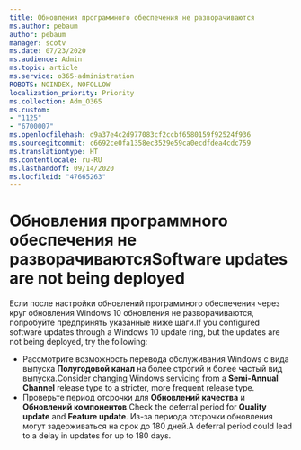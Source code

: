 ```yaml
---
title: Обновления программного обеспечения не разворачиваются
ms.author: pebaum
author: pebaum
manager: scotv
ms.date: 07/23/2020
ms.audience: Admin
ms.topic: article
ms.service: o365-administration
ROBOTS: NOINDEX, NOFOLLOW
localization_priority: Priority
ms.collection: Adm_O365
ms.custom:
- "1125"
- "6700007"
ms.openlocfilehash: d9a37e4c2d977083cf2ccbf6580159f92524f936
ms.sourcegitcommit: c6692ce0fa1358ec3529e59ca0ecdfdea4cdc759
ms.translationtype: HT
ms.contentlocale: ru-RU
ms.lasthandoff: 09/14/2020
ms.locfileid: "47665263"
---
```

# <a name="software-updates-are-not-being-deployed"></a><span data-ttu-id="b4464-102">Обновления программного обеспечения не разворачиваются</span><span class="sxs-lookup"><span data-stu-id="b4464-102">Software updates are not being deployed</span></span>

<span data-ttu-id="b4464-103">Если после настройки обновлений программного обеспечения через круг обновления Windows 10 обновления не разворачиваются, попробуйте предпринять указанные ниже шаги.</span><span class="sxs-lookup"><span data-stu-id="b4464-103">If you configured software updates through a Windows 10 update ring, but the updates are not being deployed, try the following:</span></span>  

- <span data-ttu-id="b4464-104">Рассмотрите возможность перевода обслуживания Windows с вида выпуска **Полугодовой канал**  на более строгий и более частый вид выпуска.</span><span class="sxs-lookup"><span data-stu-id="b4464-104">Consider changing Windows servicing from a  **Semi-Annual Channel**  release type to a stricter, more frequent release type.</span></span>
- <span data-ttu-id="b4464-105">Проверьте период отсрочки для  **Обновлений качества**  и  **Обновлений компонентов**.</span><span class="sxs-lookup"><span data-stu-id="b4464-105">Check the deferral period for  **Quality update**  and  **Feature update**.</span></span> <span data-ttu-id="b4464-106">Из-за периода отсрочки обновления могут задерживаться на срок до 180 дней.</span><span class="sxs-lookup"><span data-stu-id="b4464-106">A deferral period could lead to a delay in updates for up to 180 days.</span></span>